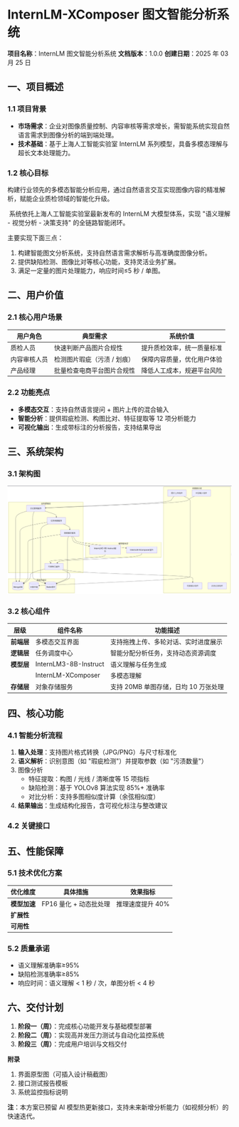 # InternLM-XComposer 图文智能分析系统

**项目名称**：InternLM 图文智能分析系统
**文档版本**：1.0.0
**创建日期**：2025 年 03 月 25 日

## 一、项目概述

### 1.1 项目背景

- **市场需求**：企业对图像质量控制、内容审核等需求增长，需智能系统实现自然语言需求到图像分析的端到端处理。
- **技术基础**：基于上海人工智能实验室 InternLM 系列模型，具备多模态理解与超长文本处理能力。

### 1.2 核心目标

​        构建行业领先的多模态智能分析应用，通过自然语言交互实现图像内容的精准解析，赋能企业质检领域的智能化升级。

​        系统依托上海人工智能实验室最新发布的 InternLM 大模型体系，实现 "语义理解 - 视觉分析 - 决策支持" 的全链路智能闭环。

主要实现下面三点：

1. 构建智能图文分析系统，支持自然语言需求解析与高准确度图像分析。
2. 提供缺陷检测、图像比对等核心功能，支持灵活业务扩展。
3. 满足一定量的图片处理能力，响应时间≤5 秒 / 单图。

## 二、用户价值

### 2.1 核心用户场景

| 用户角色     | 典型需求                    | 系统价值                   |
| ------------ | --------------------------- | -------------------------- |
| 质检人员     | 快速判断产品图片合规性      | 提升质检效率，统一质量标准 |
| 内容审核人员 | 检测图片瑕疵（污渍 / 划痕） | 保障内容质量，优化用户体验 |
| 产品经理     | 批量检查电商平台图片合规性  | 降低人工成本，规避平台风险 |

### 2.2 功能亮点

- **多模态交互**：支持自然语言提问 + 图片上传的混合输入
- **智能分析**：提供瑕疵检测、构图比对、特征提取等 12 项分析能力
- **可视化输出**：生成带标注的分析报告，支持结果导出

## 三、系统架构

### 3.1 架构图

![image-20250325174707518](./pic/internLM01.png)





### 3.2 核心组件

| 层级       | 组件名称              | 功能描述                             |
| ---------- | --------------------- | ------------------------------------ |
| **前端层** | 多模态交互界面        | 支持拖拽上传、多轮对话、实时进度展示 |
| **逻辑层** | 任务调度中心          | 智能分配分析任务，支持动态资源调度   |
| **模型层** | InternLM3-8B-Instruct | 语义理解与任务生成                   |
|            | InternLM-XComposer    | 多模态理解                           |
| **存储层** | 对象存储服务          | 支持 20MB 单图存储，日均 10 万张处理 |

## 四、核心功能

### 4.1 智能分析流程

1. **输入处理**：支持图片格式转换（JPG/PNG）与尺寸标准化
2. **语义解析**：识别意图（如 "瑕疵检测"）并提取参数（如 "污渍数量"）
3. 图像分析
   - 特征提取：构图 / 光线 / 清晰度等 15 项指标
   - 缺陷检测：基于 YOLOv8 算法实现 85%+ 准确率
   - 对比分析：支持多图相似度计算（余弦相似度）
4. **结果输出**：生成结构化报告，含可视化标注与整改建议

### 4.2 关键接口





## 五、性能保障

### 5.1 技术优化方案

| 优化维度     | 具体措施               | 效果指标         |
| ------------ | ---------------------- | ---------------- |
| **模型加速** | FP16 量化 + 动态批处理 | 推理速度提升 40% |
| **扩展性**   |                        |                  |
| **可用性**   |                        |                  |

### 5.2 质量承诺

- 语义理解准确率≥95%
- 缺陷检测准确率≥85%
- 响应时间：语义理解 < 1 秒 / 次，单图分析 < 4 秒

## 六、交付计划

1. **阶段一（周）**：完成核心功能开发与基础模型部署
2. **阶段二（周）**：实现高并发压力测试与自动化监控系统
3. **阶段三（周）**：完成用户培训与文档交付

**附录**

1. 界面原型图（可插入设计稿截图）
2. 接口测试报告模板
3. 系统监控指标说明

**注**：本方案已预留 AI 模型热更新接口，支持未来新增分析能力（如视频分析）的快速迭代。